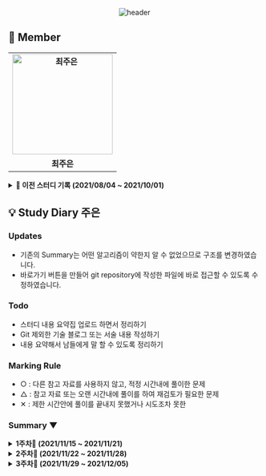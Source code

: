 <div align=center>
  
![header](https://capsule-render.vercel.app/api?type=waving&color=gradient&customColorList=20&height=320&section=header&text=Algo_Java&fontSize=90&fontAlignY=35&desc=☕%20자바를%20통한%20알고리즘%20스터디!&descAlignY=60)
  
  </div>
 
 
 ## 👋 **Member**

<table align="center" style="font-weight : bold">
        <td align="center">
            <a href="https://github.com/Jueundev">                 
                <img alt="최주은" src="https://avatars.githubusercontent.com/Jueundev" width="200" />            
            </a>
        </td>
    </tr>
    <tr>
        <td align="center">최주은</td>
    </tr>
</table>

<details markdown="1">
<summary><strong> 🍭 이전 스터디 기록 (2021/08/04 ~ 2021/10/01)</strong></summary> 

# ⚙ JAVA Algorithm Study (08/04~)
자바를 활용한 알고리즘 스터디 Repo   
  
## ✔ **STUDY**  
- 매일 조금이라도 JAVA 사용하기  
- 가급적 매일 알고리즘 커밋하기 (21.08.10 ~, 평일/주말 재량껏 알아서!)  
- 함수형 프로그래밍 지향하기  
- (권장 사항) 각자 본인 디렉토리에 매일 공부한 내용 정리하여 README.md 작성
- 정리글은 권장사항 꼭 할 필요 X
  
  
## ✔ **RULE**  
 - 매주 수요일 저녁 19시 00분 디스코드 미팅  
 - 매주 과제 문제들 풀어보고 발표하기 (3인)
 - 리뷰어는 팀원을 위한 리뷰를 준비하고 각 문제에 대해서 설명한다
 - 각자 질문 사항은 리뷰가 끝난 후, 실시한다

## 👍 ** 문제집 **  
|주차|기간|내용|리뷰어|
|:---:|:---:|:---|:---:|
|1|21-08-04~21-08-11|[1. Programmers_Greedy](https://programmers.co.kr/learn/courses/30/lessons/42862)<br>[2. BOJ_Stack](https://www.acmicpc.net/problem/2504)<br>[3. BOJ_Queue](https://www.acmicpc.net/problem/1966) | - |
|2|21-08-11~21-08-18|[1. BOJ_BFS](https://www.acmicpc.net/problem/1697)<br>[2. BOJ_Stack](https://www.acmicpc.net/problem/1874)<br>[3. Programmers_카카오](https://programmers.co.kr/learn/courses/30/lessons/67256)|1. 김형우 <br> 2. 최두나 <br> 3. 최주은| 
|3|21-08-18~21-08-24|[1. BOJ_사다리조작](https://www.acmicpc.net/problem/15684)<br>[2. BOJ_연구소](https://www.acmicpc.net/problem/14502)<br>[3. SWexpert_외로운문자](https://swexpertacademy.com/main/code/problem/problemDetail.do?contestProbId=AXVJuEvqLAADFASe&)|1. 최지우<br>2. 이보연<br>3. 김수호|
|4|21-08-24~21-08-31|자율공부/IM_시험준비|-|
|5|21-08-31~21-09-08|[1. BOJ_최소스패닝트리](https://www.acmicpc.net/problem/1197)<br>[2. BOJ_가장큰정사각형](https://www.acmicpc.net/problem/1915)<br>[3. BOJ_이분그래프](https://www.acmicpc.net/problem/1707)|1. 최주은<br>2. 김형우<br>3. 최두나|
|6|21-09-08~21-09-14|[1. BOJ_민준이와마산그리고건우](https://www.acmicpc.net/problem/18223)<br>[2. BOJ_트리](https://www.acmicpc.net/problem/1068)<br>[3. BOJ_벽부수고이동하기](https://www.acmicpc.net/problem/2206)|1. 이수호<br>2. 이보연<br>3. 최지우|
|7|21-09-15~21-09-21|[1. BOJ_쿼드트리](https://www.acmicpc.net/problem/1992)<br>[2. BOJ_숫자판점프](https://www.acmicpc.net/problem/2210)<br>[3. BOJ_별찍기11](https://www.acmicpc.net/problem/2448)|1. 최주은<br>2. 최두나<br>3. 김형우|
|8|21-09-29~21-09-28|[1. BOJ_구호물자](https://www.acmicpc.net/problem/11581)<br>[2. BOJ_탈출](https://www.acmicpc.net/problem/3055)<br>[3. Programmers_2019카카오개발자겨울인턴십 크레인인형뽑기게임](https://programmers.co.kr/learn/courses/30/lessons/64061)|1. 최지우<br>2. 이수호<br>3. 이보연|
|9|21-09-29~21-09-28|[1. BOJ_불](https://www.acmicpc.net/problem/4179)<br>[2. Programmers_찾아라프로그래밍마에스터_게임맵최단거리](https://programmers.co.kr/learn/courses/30/lessons/1844)<br>[3. Programmers_2021KAKAOBLINDRECRUITMENT_합승택시요금](https://programmers.co.kr/learn/courses/30/lessons/72413)|1. 최두나<br>2. 최주은<br>3. 김형우|
</details>
 
 ## 💡 Study Diary 주은  

### Updates
- 기존의 Summary는 어떤 알고리즘이 약한지 알 수 없었으므로 구조를 변경하였습니다.
- 바로가기 버튼을 만들어 git repository에 작성한 파일에 바로 접근할 수 있도록 수정하였습니다.

### Todo
- 스터디 내용 요약집 업로드 하면서 정리하기
- Git 제외한 기술 블로그 또는 서술 내용 작성하기
- 내용 요약해서 남들에게 말 할 수 있도록 정리하기

### Marking Rule
- ○ : 다른 참고 자료를 사용하지 않고, 적정 시간내에 풀이한 문제
- △ : 참고 자료 또는 오랜 시간내에 풀이를 하여 재검토가 필요한 문제 
- ✕ : 제한 시간안에 풀이를 끝내지 못했거나 시도조차 못한 


### Summary ▼
<details markdown="1">
<summary><strong> 1주차🍂 (2021/11/15 ~ 2021/11/21)</strong></summary> 
<br>
<br>

| 레벨 |     문제     |                             내용                             | 수행 | 바로가기 | 풀이날짜 |
| :----: | :----------: | :----------------------------------------------------------: | :----: | :----: | :---: |
|골드5|[[BOJ_14395_4연산](https://www.acmicpc.net/problem/14395)]|그래프 이론, 그래프 탐색, 너비 우선 탐색| △ |[클릭](./BOJ/14395_4연산.java)| 2021-11-11 |
|골드5|[[BOJ_1753_최단경로](https://www.acmicpc.net/problem/1753)]|그래프 이론, 다익스트라| ✕ |[클릭](./BOJ/1753_최단경로.java)||
|골드5|[[BOJ_9663_N-Queen](https://www.acmicpc.net/problem/9663)]|브루트포스 알고리즘| ✕ |[클릭](./BOJ/9663_N-Queen.java)||

<br>
</details>

<details markdown="1">
<summary><strong> 2주차🍂 (2021/11/22 ~ 2021/11/28)</strong></summary> 
<br>
<br>

| 레벨 |     문제     |                             내용                             | 수행 | 바로가기 | 풀이날짜 |
| :----: | :----------: | :----------------------------------------------------------: | :----: | :----: | :---: |
|D1|[[]()]|||[클릭](./swexpert/2072_홀수만더하기.java)||

<br>
</details> 

<details markdown="1">
<summary><strong> 3주차🍂 (2021/11/29 ~ 2021/12/05)</strong></summary> 
<br>
<br>

| 레벨 |     문제     |                             내용                             | 수행 | 바로가기 | 풀이날짜 |
| :----: | :----------: | :----------------------------------------------------------: | :----: | :----: | :---: |
|D1|[[swexpert_2072_홀수만더하기](https://swexpertacademy.com/main/code/problem/problemDetail.do?contestProbId=AV5QSEhaA5sDFAUq&categoryId=AV5QSEhaA5sDFAUq&categoryType=CODE&problemTitle=%ED%99%80%EC%88%98%EB%A7%8C&orderBy=FIRST_REG_DATETIME&selectCodeLang=ALL&select-1=&pageSize=10&pageIndex=1)]|배열, 입출력, 단순탐색| ○ |[클릭](./SWexpert/2072_홀수만더하기.java)| 2021-11-29 |
|D3|[[swexpert_1206_View](https://swexpertacademy.com/main/code/problem/problemDetail.do?contestProbId=AV134DPqAA8CFAYh&categoryId=AV134DPqAA8CFAYh&categoryType=CODE&problemTitle=&orderBy=RECOMMEND_COUNT&selectCodeLang=JAVA&select-1=&pageSize=10&pageIndex=1)]|시뮬레이션| ○  |[클릭](./SWexpert/1206_View.java)| 2021-12-01 |
|-|[[swexpert_1949_등산로조성](https://swexpertacademy.com/main/code/problem/problemDetail.do?contestProbId=AV5PoOKKAPIDFAUq&categoryId=AV5PoOKKAPIDFAUq&categoryType=CODE&problemTitle=&orderBy=RECOMMEND_COUNT&selectCodeLang=JAVA&select-1=&pageSize=10&pageIndex=1)]|시뮬레이션, DP| ✕ |[클릭](./SWexpert/1949_등산로조성.java)| 2021-12-01 |

<br>
</details> 

<!--  임시저장
<details markdown="1">
<summary><strong> 2주차🍂 (2021/11/18 ~ 2021/11/24)</strong></summary> 
<br>
<br>

| 레벨 |     문제     |                             내용                             | 수행 | 바로가기 | 풀이날짜 |
| :----: | :----------: | :----------------------------------------------------------: | :----: | :----: | :---: |
|골드5|[[BOJ_14395_4연산](https://www.acmicpc.net/problem/14395)]|그래프 이론, 그래프 탐색, 너비 우선 탐색| ○△✕ |[클릭](./BOJ/14395_4연산.java)| 2021-11-11 |
|골드5|[[BOJ_1753_최단경로](https://www.acmicpc.net/problem/1753)]|그래프 이론, 다익스트라| ✕ |[클릭](./BOJ/1753_최단경로.java)||
|골드5|[[BOJ_9663_N-Queen](https://www.acmicpc.net/problem/9663)]|브루트포스 알고리즘| ✕ |[클릭](./BOJ/9663_N-Queen.java)||

<br>
</details> 
-->

